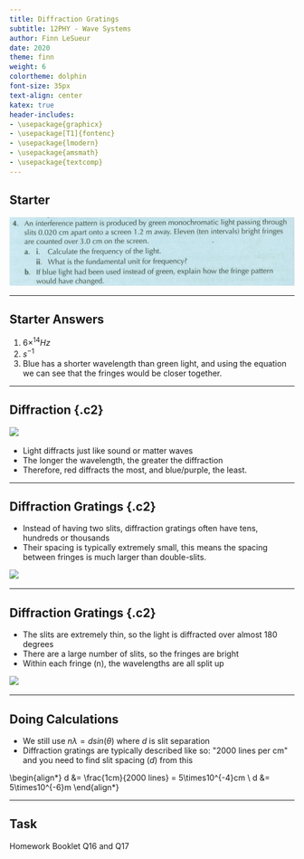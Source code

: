 ```yaml
---
title: Diffraction Gratings
subtitle: 12PHY - Wave Systems
author: Finn LeSueur
date: 2020
theme: finn
weight: 6
colortheme: dolphin
font-size: 35px
text-align: center
katex: true
header-includes:
- \usepackage{graphicx}
- \usepackage[T1]{fontenc}
- \usepackage{lmodern}
- \usepackage{amsmath}
- \usepackage{textcomp}
---
```


## Starter

![](../assets/tb4b4.png)

---

## Starter Answers

1. $6\times^{14}Hz$
2. $s^{-1}$
3. Blue has a shorter wavelength than green light, and using the equation we can see that the fringes would be closer together.

---

## Diffraction {.c2}

![](https://i2.wp.com/alevelphysics.co.uk/wp-content/uploads/2018/05/Figure-1-4.jpg)

- Light diffracts just like sound or matter waves
- The longer the wavelength, the greater the diffraction
- Therefore, red diffracts the most, and blue/purple, the least.

---

## Diffraction Gratings {.c2}

- Instead of having two slits, diffraction gratings often have tens, hundreds or thousands
- Their spacing is typically extremely small, this means the spacing between fringes is much larger than double-slits.

![](https://www.daviddarling.info/images/diffraction_grating.jpg)

---

## Diffraction Gratings {.c2}

- The slits are extremely thin, so the light is diffracted over almost 180 degrees
- There are a large number of slits, so the fringes are bright
- Within each fringe (n), the wavelengths are all split up

![](https://www.researchgate.net/publication/334453073/figure/fig3/AS:780544589713408@1563107740048/Presentation-of-the-way-a-diffraction-grating-operates-The-emitted-lights-power.jpg)

---

## Doing Calculations

- We still use $n\lambda = dsin(\theta)$ where $d$ is slit separation
- Diffraction gratings are typically described like so: "2000 lines per cm" and you need to find slit spacing ($d$) from this

\begin{align*}
    d &= \frac{1cm}{2000 lines} = 5\times10^{-4}cm \\
    d &= 5\times10^{-6}m
\end{align*}

---

## Task

Homework Booklet Q16 and Q17
